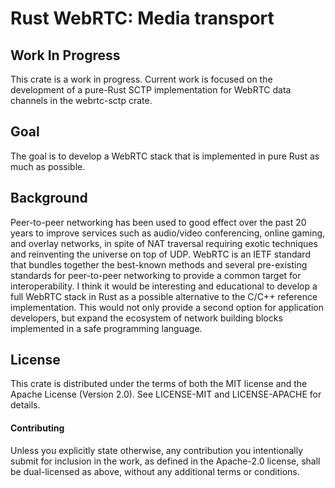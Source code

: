 Rust WebRTC: Media transport
======================================================================

Work In Progress
----------------------------------------

This crate is a work in progress.  Current work is focused on the
development of a pure-Rust SCTP implementation for WebRTC data channels
in the webrtc-sctp crate.


Goal
----------------------------------------

The goal is to develop a WebRTC stack that is implemented in pure Rust
as much as possible.


Background
----------------------------------------

Peer-to-peer networking has been used to good effect over the past 20
years to improve services such as audio/video conferencing, online
gaming, and overlay networks, in spite of NAT traversal requiring exotic
techniques and reinventing the universe on top of UDP.  WebRTC is an
IETF standard that bundles together the best-known methods and several
pre-existing standards for peer-to-peer networking to provide a common
target for interoperability.  I think it would be interesting and
educational to develop a full WebRTC stack in Rust as a possible
alternative to the C/C++ reference implementation.  This would not only
provide a second option for application developers, but expand the
ecosystem of network building blocks implemented in a safe programming
language.


License
----------------------------------------

This crate is distributed under the terms of both the MIT license and
the Apache License (Version 2.0).  See LICENSE-MIT and LICENSE-APACHE
for details.

#### Contributing

Unless you explicitly state otherwise, any contribution you
intentionally submit for inclusion in the work, as defined in the
Apache-2.0 license, shall be dual-licensed as above, without any
additional terms or conditions.
